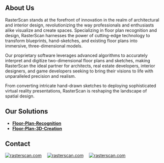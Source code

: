 ## About Us

RasterScan stands at the forefront of innovation in the realm of architectural and interior design, revolutionizing the way professionals and enthusiasts alike visualize and create spaces. Specializing in floor plan recognition and design, RasterScan harnesses the power of cutting-edge technology to transform blueprints, hand-sketches, and existing floor plans into immersive, three-dimensional models.

Our proprietary software leverages advanced algorithms to accurately interpret and digitize two-dimensional floor plans and sketches, making RasterScan the ideal partner for architects, real estate developers, interior designers, and game developers seeking to bring their visions to life with unparalleled precision and realism.

From converting intricate hand-drawn sketches to deploying sophisticated virtual reality presentations, RasterScan is reshaping the landscape of spatial design.

## Our Solutions

* **[Floor-Plan-Recognition](https://github.com/RasterScan/Floor-Plan-Recognition)**
* **[Floor-Plan-3D-Creation](https://github.com/RasterScan/Floor-Plan-3D-Creation)**

## Contact

<a target="_blank" href="mailto:contact@rasterscan.com"><img src="https://img.shields.io/badge/email-contact@rasterscan.com-blue.svg?logo=gmail " alt="rasterscan.com"></a>&emsp;
<a target="_blank" href="https://t.me/andywu0202"><img src="https://img.shields.io/badge/telegram-@rasterscan-blue.svg?logo=telegram " alt="rasterscan.com"></a>&emsp;
<a target="_blank" href="https://wa.me/+14422295661"><img src="https://img.shields.io/badge/whatsapp-rasterscan-blue.svg?logo=whatsapp " alt="rasterscan.com">
